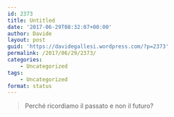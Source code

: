 ```yaml
---
id: 2373
title: Untitled
date: '2017-06-29T08:32:07+00:00'
author: Davide
layout: post
guid: 'https://davidegallesi.wordpress.com/?p=2373'
permalink: /2017/06/29/2373/
categories:
    - Uncategorized
tags:
    - Uncategorized
format: status
---
```


> Perché ricordiamo il passato e non il futuro?
